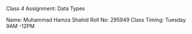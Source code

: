 Class 4 Assignment: Data Types


Name: Muhammad Hamza Shahid
Roll No: 295949
Class Timing: Tuesday 9AM -12PM